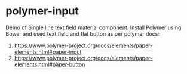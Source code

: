 polymer-input
=============

Demo of Single line text field material component. 
Install Polymer using Bower and used text field and flat button as per polymer docs: 

1) https://www.polymer-project.org/docs/elements/paper-elements.html#paper-input
2) https://www.polymer-project.org/docs/elements/paper-elements.html#paper-button
